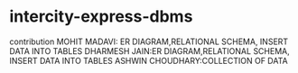# intercity-express-dbms
contribution
MOHIT MADAVI: ER DIAGRAM,RELATIONAL SCHEMA, INSERT DATA INTO TABLES
DHARMESH JAIN:ER DIAGRAM,RELATIONAL SCHEMA, INSERT DATA INTO TABLES
ASHWIN CHOUDHARY:COLLECTION OF DATA
